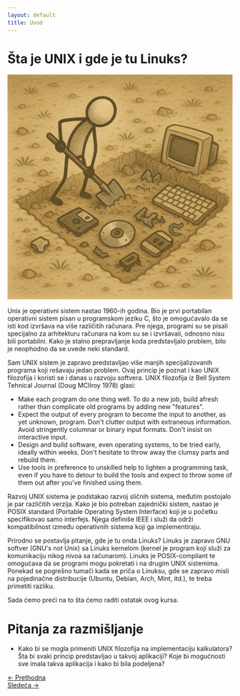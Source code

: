 ```yaml
---
layout: default
title: Uvod
---
```


<link rel="stylesheet" href="/UNIX-beginner-course/assets/css/custom.css">

# Šta je UNIX i gde je tu Linuks?

![istorija](../assets/diagrams/history_diagram.png)

Unix je operativni sistem nastao 1960-ih godina. Bio je prvi portabilan operativni sistem pisan u programskom jeziku C, što je omogućavalo da se isti kod izvršava na više različitih računara. Pre njega, programi su se pisali specijalno za arhitekturu računara na kom su se i izvršavali, odnosno nisu bili portabilni. Kako je stalno prepravljanje koda predstavljalo problem, bilo je neophodno da se uvede neki standard.

Sam UNIX sistem je zapravo predstavljao više manjih specijalizovanih programa koji rešavaju jedan problem. Ovaj princip je poznat i kao UNIX filozofija i koristi se i danas u razvoju softvera. UNIX filozofija iz Bell System Tehnical Journal (Doug MCIlroy 1978) glasi:
  * Make each program do one thing well. To do a new job, build afresh rather than complicate old programs by adding new "features".
  * Expect the output of every program to become the input to another, as yet unknown, program. Don't clutter output with extraneous information. Avoid stringently columnar or binary input formats. Don't insist on interactive input.
  * Design and build software, even operating systems, to be tried early, ideally within weeks. Don't hesitate to throw away the clumsy parts and rebuild them.
  * Use tools in preference to unskilled help to lighten a programming task, even if you have to detour to build the tools and expect to throw some of them out after you've finished using them.

Razvoj UNIX sistema je podstakao razvoj sličnih sistema, međutim postojalo je par različitih verzija. Kako je bio potreban zajednički sistem, nastao je POSIX standard (Portable Operating System Interface) koji je u početku specifikovao samo interfejs. Njega definiše IEEE i služi da održi kompatibilnost između operativnih sistema koji ga implementiraju. 

Prirodno se postavlja pitanje, gde je tu onda Linuks? Linuks je zapravo GNU softver (GNU's not Unix) sa Linuks kernelom (kernel je program koji služi za komunikaciju nikog nivoa sa računarom). Linuks je POSIX-compliant te omogućava da se programi mogu pokretati i na drugim UNIX sistemima. Ponekad se pogrešno tumači kada se priča o Linuksu, gde se zapravo misli na pojedinačne distribucije (Ubuntu, Debian, Arch, Mint, itd.), te treba primetiti razliku.

Sada ćemo preći na to šta ćemo raditi ostatak ovog kursa.

# Pitanja za razmišljanje
* Kako bi se mogla primeniti UNIX filozofija na implementaciju kalkulatora? Šta bi svaki princip predstavljao u takvoj aplikaciji? Koje bi mogućnosti sve imala takva aplikacija i kako bi bila podeljena?

<div class="nav-buttons-wrapper">
  <div class="nav-left">
    <a href="../index.html" class="button-nav">← Prethodna</a>
  </div>
  <div class="nav-right">
    <a href="1_2-bash.html" class="button-nav">Sledeća →</a>
  </div>
</div>